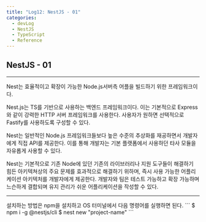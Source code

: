```yaml
---
title: "Log12: NestJS - 01"
categories:
  - devLog
  - NestJS
  - TypeScript
  - Reference
---
```


## NestJS - 01
<hr/>

Nest는 효율적이고 확장이 가능한 Node.js서버측 어플을 빌드하기 위한 프레임워크이다.

Nest.js는 TS를 기반으로 사용하는 백엔드 프레임워크이다. 이는 기본적으로 Express와 같이 강력한 HTTP 서버 프레임워크를 사용한다. 사용자가 원하면 선택적으로 Fastify를 사용하도록 구성할 수 있다.

Nest는 일반적인 Node.js 프레임워크들보다 높은 수준의 추상화를 재공하면서 개발자에게 직접 API를 제공한다. 이를 통해 개발자는 기본 플랫폼에서 사용하던 타사 모듈을 자유롭게 사용할 수 있다.

Nest는 기본적으로 기존 Node에 있던 기존의 라이브러리나 지원 도구들이 해결하기 힘든 아키텍쳐상의 주요 문제를 효과적으로 해결하기 위하며, 즉시 사용 가능한 어플리케이션 아키텍처를 개발자에게 제공한다. 개발자와 팀은 테스트 가능하고 확장 가능하며 느슨하게 결합되며 유지 관리가 쉬운 어플리케이션을 작성할 수 있다.

<hr/>
설치하는 방법은 npm을 설치하고 OS 터미널에서 다음 명령어를 실행하면 된다.
```
$ npm i -g @nestjs/cli
$ nest new "project-name"
```